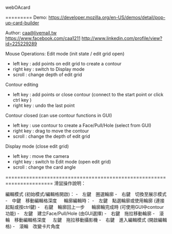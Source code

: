 webOAcard   

=========
Demo:
  https://developer.mozilla.org/en-US/demos/detail/pop-up-card-builder
  
Author:
  caa@livemail.tw   
  https://www.facebook.com/caa1211
  http://www.linkedin.com/profile/view?id=225229289
  
Mouse Operations:
  Edit mode (init state / edit grid open)
  - left key : add points on edit grid to create a contour
  - right key : switch to Display mode
  - scroll : change depth of edit grid
  
  Contour editing
  - left key : add points or close contour (connect to the start point or click ctrl key )
  - right key : undo the last point
  
  Contour closed (can use contour functions in GUI)
  - left key : use contour to create a Face/Pull/Hole (select from GUI)
  - right key : drag to move the contour
  - scroll : change the depth of edit grid
  
  Display mode (close edit grid)
  - left key : move the camera
  - right key : switch to Edit mode (open edit grid)
  - scroll : change the card angle

======================================================================
滑鼠操作說明：

  編輯模式 (初始模式/編輯格開啟)：
  -　左鍵　圈選輪廓
  -　右鍵　切換至展示模式
  -　中鍵　移動編輯格深度
  　
  輪廓編輯時：
  -　左鍵　點選輪廓或使用輪廓 (連接起點或按ctrl鍵)
  -　右鍵　輪廓回上一步
  　
  輪廓輪完成時 (可使用GUI中contour功能)
  -　左鍵　建立Face/Pull/Hole (由GUI選擇)
  -　右鍵　拖拉移動輪廓
  -　滾輪　移動編輯格深度
  　
  左鍵　拖拉移動攝影機
  -　右鍵　進入編輯模式 (開啟編輯格)
  -　滾輪　改變卡片角度
